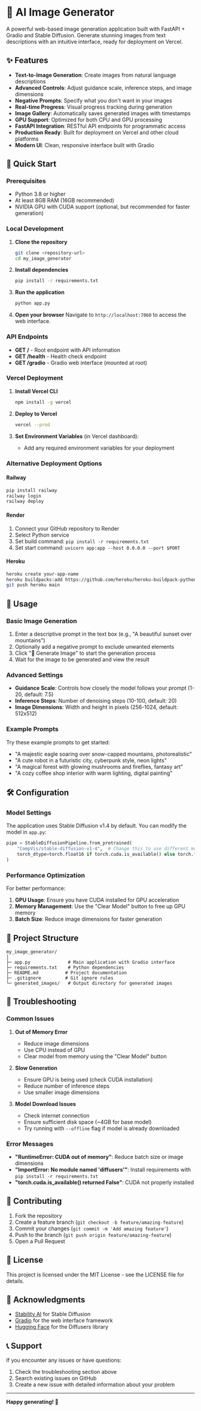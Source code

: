# 🎨 AI Image Generator

A powerful web-based image generation application built with FastAPI + Gradio and Stable Diffusion. Generate stunning images from text descriptions with an intuitive interface, ready for deployment on Vercel.

## ✨ Features

- **Text-to-Image Generation**: Create images from natural language descriptions
- **Advanced Controls**: Adjust guidance scale, inference steps, and image dimensions
- **Negative Prompts**: Specify what you don't want in your images
- **Real-time Progress**: Visual progress tracking during generation
- **Image Gallery**: Automatically saves generated images with timestamps
- **GPU Support**: Optimized for both CPU and GPU processing
- **FastAPI Integration**: RESTful API endpoints for programmatic access
- **Production Ready**: Built for deployment on Vercel and other cloud platforms
- **Modern UI**: Clean, responsive interface built with Gradio

## 🚀 Quick Start

### Prerequisites

- Python 3.8 or higher
- At least 8GB RAM (16GB recommended)
- NVIDIA GPU with CUDA support (optional, but recommended for faster generation)

### Local Development

1. **Clone the repository**
   ```bash
   git clone <repository-url>
   cd my_image_generator
   ```

2. **Install dependencies**
   ```bash
   pip install -r requirements.txt
   ```

3. **Run the application**
   ```bash
   python app.py
   ```

4. **Open your browser**
   Navigate to `http://localhost:7860` to access the web interface.

### API Endpoints

- **GET /** - Root endpoint with API information
- **GET /health** - Health check endpoint
- **GET /gradio** - Gradio web interface (mounted at root)

### Vercel Deployment

1. **Install Vercel CLI**
   ```bash
   npm install -g vercel
   ```

2. **Deploy to Vercel**
   ```bash
   vercel --prod
   ```

3. **Set Environment Variables** (in Vercel dashboard):
   - Add any required environment variables for your deployment

### Alternative Deployment Options

#### Railway
```bash
pip install railway
railway login
railway deploy
```

#### Render
1. Connect your GitHub repository to Render
2. Select Python service
3. Set build command: `pip install -r requirements.txt`
4. Set start command: `uvicorn app:app --host 0.0.0.0 --port $PORT`

#### Heroku
```bash
heroku create your-app-name
heroku buildpacks:add https://github.com/heroku/heroku-buildpack-python
git push heroku main
```

## 📖 Usage

### Basic Image Generation

1. Enter a descriptive prompt in the text box (e.g., "A beautiful sunset over mountains")
2. Optionally add a negative prompt to exclude unwanted elements
3. Click "🎨 Generate Image" to start the generation process
4. Wait for the image to be generated and view the result

### Advanced Settings

- **Guidance Scale**: Controls how closely the model follows your prompt (1-20, default: 7.5)
- **Inference Steps**: Number of denoising steps (10-100, default: 20)
- **Image Dimensions**: Width and height in pixels (256-1024, default: 512x512)

### Example Prompts

Try these example prompts to get started:
- "A majestic eagle soaring over snow-capped mountains, photorealistic"
- "A cute robot in a futuristic city, cyberpunk style, neon lights"
- "A magical forest with glowing mushrooms and fireflies, fantasy art"
- "A cozy coffee shop interior with warm lighting, digital painting"

## 🛠️ Configuration

### Model Settings

The application uses Stable Diffusion v1.4 by default. You can modify the model in `app.py`:

```python
pipe = StableDiffusionPipeline.from_pretrained(
    "CompVis/stable-diffusion-v1-4",  # Change this to use different models
    torch_dtype=torch.float16 if torch.cuda.is_available() else torch.float32
)
```

### Performance Optimization

For better performance:

1. **GPU Usage**: Ensure you have CUDA installed for GPU acceleration
2. **Memory Management**: Use the "Clear Model" button to free up GPU memory
3. **Batch Size**: Reduce image dimensions for faster generation

## 📁 Project Structure

```
my_image_generator/
│
├─ app.py              # Main application with Gradio interface
├─ requirements.txt    # Python dependencies
├─ README.md          # Project documentation
├─ .gitignore         # Git ignore rules
└─ generated_images/   # Output directory for generated images
```

## 🔧 Troubleshooting

### Common Issues

1. **Out of Memory Error**
   - Reduce image dimensions
   - Use CPU instead of GPU
   - Clear model from memory using the "Clear Model" button

2. **Slow Generation**
   - Ensure GPU is being used (check CUDA installation)
   - Reduce number of inference steps
   - Use smaller image dimensions

3. **Model Download Issues**
   - Check internet connection
   - Ensure sufficient disk space (~4GB for base model)
   - Try running with `--offline` flag if model is already downloaded

### Error Messages

- **"RuntimeError: CUDA out of memory"**: Reduce batch size or image dimensions
- **"ImportError: No module named 'diffusers'"**: Install requirements with `pip install -r requirements.txt`
- **"torch.cuda.is_available() returned False"**: CUDA not properly installed

## 🤝 Contributing

1. Fork the repository
2. Create a feature branch (`git checkout -b feature/amazing-feature`)
3. Commit your changes (`git commit -m 'Add amazing feature'`)
4. Push to the branch (`git push origin feature/amazing-feature`)
5. Open a Pull Request

## 📄 License

This project is licensed under the MIT License - see the LICENSE file for details.

## 🙏 Acknowledgments

- [Stability AI](https://stability.ai/) for Stable Diffusion
- [Gradio](https://gradio.app/) for the web interface framework
- [Hugging Face](https://huggingface.co/) for the Diffusers library

## 📞 Support

If you encounter any issues or have questions:

1. Check the troubleshooting section above
2. Search existing issues on GitHub
3. Create a new issue with detailed information about your problem

---

**Happy generating! 🎨**
